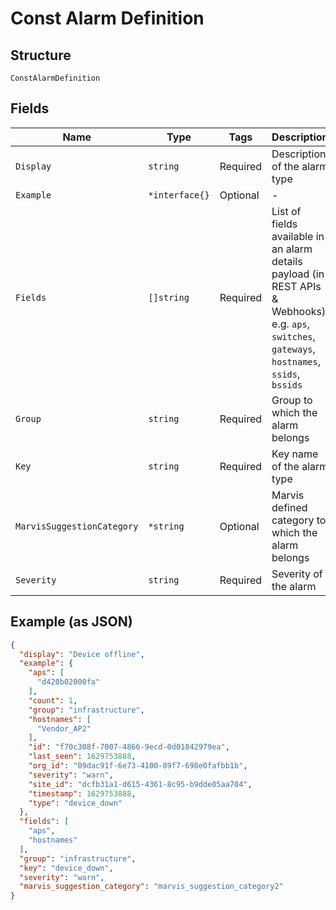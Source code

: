 
# Const Alarm Definition

## Structure

`ConstAlarmDefinition`

## Fields

| Name | Type | Tags | Description |
|  --- | --- | --- | --- |
| `Display` | `string` | Required | Description of the alarm type |
| `Example` | `*interface{}` | Optional | - |
| `Fields` | `[]string` | Required | List of fields available in an alarm details payload (in REST APIs & Webhooks); e.g. `aps`, `switches`, `gateways`, `hostnames`, `ssids`, `bssids` |
| `Group` | `string` | Required | Group to which the alarm belongs |
| `Key` | `string` | Required | Key name of the alarm type |
| `MarvisSuggestionCategory` | `*string` | Optional | Marvis defined category to which the alarm belongs |
| `Severity` | `string` | Required | Severity of the alarm |

## Example (as JSON)

```json
{
  "display": "Device offline",
  "example": {
    "aps": [
      "d420b02000fa"
    ],
    "count": 1,
    "group": "infrastructure",
    "hostnames": [
      "Vendor_AP2"
    ],
    "id": "f70c308f-7007-4866-9ecd-0d01842979ea",
    "last_seen": 1629753888,
    "org_id": "09dac91f-6e73-4100-89f7-698e0fafbb1b",
    "severity": "warn",
    "site_id": "dcfb31a1-d615-4361-8c95-b9dde05aa704",
    "timestamp": 1629753888,
    "type": "device_down"
  },
  "fields": [
    "aps",
    "hostnames"
  ],
  "group": "infrastructure",
  "key": "device_down",
  "severity": "warn",
  "marvis_suggestion_category": "marvis_suggestion_category2"
}
```

